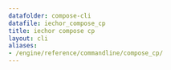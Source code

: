 ```yaml
---
datafolder: compose-cli
datafile: iechor_compose_cp
title: iechor compose cp
layout: cli
aliases:
- /engine/reference/commandline/compose_cp/
---
```


<!--
Sorry, but the contents of this page are automatically generated from
iEchor's source code. If you want to suggest a change to the text that appears
here, you'll need to find the string by searching this repo:
https://github.com/iechor/compose
-->
